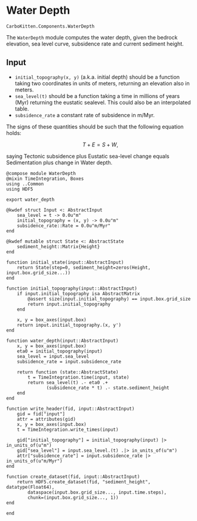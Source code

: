# Water Depth

```component-dag
CarboKitten.Components.WaterDepth
```

The `WaterDepth` module computes the water depth, given the bedrock elevation, sea level curve, subsidence rate and current sediment height.

## Input

- `initial_topography(x, y)` (a.k.a. initial depth) should be a function taking two coordinates in units of meters, returning an elevation also in meters.
- `sea_level(t)` should be a function taking a time in millions of years (Myr) returning the eustatic sealevel. This could also be an interpolated table.
- `subsidence_rate` a constant rate of subsidence in m/Myr.

The signs of these quantities should be such that the following equation holds:

$$T + E = S + W,$$

saying Tectonic subsidence plus Eustatic sea-level change equals Sedimentation plus change in Water depth.

``` {.julia file=src/Components/WaterDepth.jl}
@compose module WaterDepth
@mixin TimeIntegration, Boxes
using ..Common
using HDF5

export water_depth

@kwdef struct Input <: AbstractInput
    sea_level = t -> 0.0u"m"
    initial_topography = (x, y) -> 0.0u"m"
    subsidence_rate::Rate = 0.0u"m/Myr"
end

@kwdef mutable struct State <: AbstractState
    sediment_height::Matrix{Height}
end

function initial_state(input::AbstractInput)
    return State(step=0, sediment_height=zeros(Height, input.box.grid_size...))
end

function initial_topography(input::AbstractInput)
    if input.initial_topography isa AbstractMatrix
        @assert size(input.initial_topography) == input.box.grid_size
        return input.initial_topography
    end

    x, y = box_axes(input.box)
    return input.initial_topography.(x, y')
end

function water_depth(input::AbstractInput)
    x, y = box_axes(input.box)
    eta0 = initial_topography(input)
    sea_level = input.sea_level
    subsidence_rate = input.subsidence_rate

    return function (state::AbstractState)
        t = TimeIntegration.time(input, state)
        return sea_level(t) .- eta0 .+
               (subsidence_rate * t) .- state.sediment_height
    end
end

function write_header(fid, input::AbstractInput)
    gid = fid["input"]
    attr = attributes(gid)
    x, y = box_axes(input.box)
    t = TimeIntegration.write_times(input)

    gid["initial_topography"] = initial_topography(input) |> in_units_of(u"m")
    gid["sea_level"] = input.sea_level.(t) .|> in_units_of(u"m")
    attr["subsidence_rate"] = input.subsidence_rate |> in_units_of(u"m/Myr")
end

function create_dataset(fid, input::AbstractInput)
    return HDF5.create_dataset(fid, "sediment_height", datatype(Float64),
        dataspace(input.box.grid_size..., input.time.steps),
        chunk=(input.box.grid_size..., 1))
end

end
```
